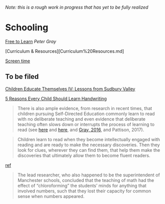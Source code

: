 *Note: this is a rough work in progress that has yet to be fully realized*

# Schooling

[Free to Learn](Free%20to%20Learn.md) *Peter Gray*

[Curriculum & Resources][Curriculum%20Resources.md]

[Screen time](Screen%20Time.md)





## To be filed


[Children Educate Themselves IV: Lessons from Sudbury Valley](https://www.psychologytoday.com/us/blog/freedom-learn/200808/children-educate-themselves-iv-lessons-sudbury-valley)

[5 Reasons Every Child Should Learn Handwriting](https://www.psychologytoday.com/us/blog/raising-readers-writers-and-spellers/202406/why-schools-should-teach-handwriting-in-a-digital)

> There is also ample evidence, from research in recent times, that children pursuing Self-Directed Education commonly learn to read with no deliberate teaching and even evidence that deliberate teaching often slows down or interrupts the process of learning to read (see [here](https://www.psychologytoday.com/us/blog/freedom-learn/201002/children-teach-themselves-read) and [here](https://www.psychologytoday.com/us/blog/freedom-learn/201002/children-teach-themselves-read), and [Gray, 2016](https://www.petergray.org/_files/ugd/b4b4f9_e2a61c6529904170a9ff4c03cfaf29a3.pdf), and Pattison, 2017).

> Children learn to read when they become intellectually engaged with reading and are ready to make the necessary discoveries. Then they look for clues, wherever they can find them, that help them make the discoveries that ultimately allow them to become fluent readers.

[ref](https://www.psychologytoday.com/us/blog/freedom-to-learn/202306/nothing-worth-learning-can-be-taught)

> The lead researcher, who also happened to be the superintendent of Manchester schools, concluded that the teaching of math had the effect of “chloroforming” the students’ minds for anything that involved numbers, such that they lost their capacity for common sense when numbers appeared.
